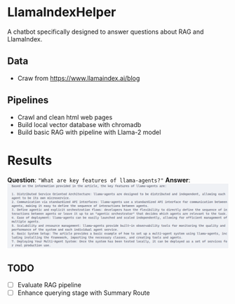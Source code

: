 # LlamaIndexHelper
A chatbot specifically designed to answer questions about RAG and LlamaIndex.

## Data
- Craw from https://www.llamaindex.ai/blog

## Pipelines
- Crawl and clean html web pages
- Build local vector database with chromadb
- Build basic RAG with pipeline with Llama-2 model

# Results
**Question**: `"What are key features of llama-agents?"`
**Answer**:
![Response 1](./assets/demo_response_1.png)

## TODO
- [ ] Evaluate RAG pipeline
- [ ] Enhance querying stage with Summary Route